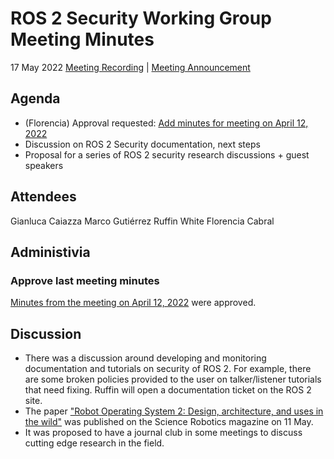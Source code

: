 # ROS 2 Security Working Group Meeting Minutes
 
17 May 2022
[Meeting Recording](https://youtu.be/14M4Ce2_rjE) | [Meeting Announcement](https://discourse.ros.org/t/security-working-group-meeting-may-2022/25450)
 
## Agenda
 
- (Florencia) Approval requested: [Add minutes for meeting on April 12, 2022](https://github.com/ros-security/community/pull/38)
- Discussion on ROS 2 Security documentation, next steps
- Proposal for a series of ROS 2 security research discussions + guest speakers
 
## Attendees

Gianluca Caiazza
Marco Gutiérrez
Ruffin White
Florencia Cabral
 
## Administivia
 
### Approve last meeting minutes
 
[Minutes from the meeting on April 12, 2022](https://github.com/ros-security/community/pull/38) were approved.
 
## Discussion

- There was a discussion around developing and monitoring documentation and tutorials on security of ROS 2. For example, there are some broken policies provided to the user on talker/listener tutorials that need fixing. Ruffin will open a documentation ticket on the ROS 2 site.
- The paper ["Robot Operating System 2: Design, architecture, and uses in the wild"](https://www.science.org/doi/10.1126/scirobotics.abm6074) was published on the Science Robotics magazine on 11 May. 
- It was proposed to have a journal club in some meetings to discuss cutting edge research in the field.
